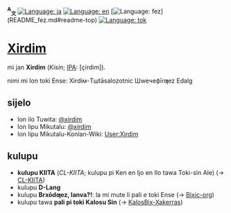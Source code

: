 <span id="readme-top"></span>
**<sup>A</sup><sub>文</sub>**
[![Language: ja](https://img.shields.io/badge/toki%20Nijon%20(日本語)-gray)](README.md#readme-top)
[![Language: en](https://img.shields.io/badge/toki%20Inli%20(English)-gray)](README_en.md#readme-top)
[![Language: fez](https://img.shields.io/badge/toki%20Ense%20(Ƣeznē'bix)-gray)](README_fez.md#readme-top)
[![Language: tok](https://img.shields.io/badge/toki%20pona-blue)](README_tok.md#readme-top)

# [Xirdim](https://github.com/Xirdim)
mi jan **Xirdim** (*Kisin*; [IPA](//wikipesija.org/wiki/nasin_sitelen_kalama_pi_ma_ale): \[çirdim\]).

nimi mi lon toki Ense: Xirdiм-Tшtāsalozotnic Шweчeфīrƣez Edalg

## sijelo
- lon ilo Tuwita: [@xirdim](//twitter.com/xirdim)
- lon lipu Mikutalu: [@xirdim](//migdal.jp/Xirdim)
- lon lipu Mikutalu-Konlan-Wiki: [User:Xirdim](//migdal.miraheze.org/wiki/User:Xirdim)

## kulupu
- **kulupu KIITA** (*CL-KIITA*; kulupu pi Ken en Ijo en Ilo tawa Toki-sin Ale) (→ [CL-KIITA](//github.com/CL-KIITA))
- kulupu **D-Lang**
- kulupu **Brxōdƣez, lanva?!**: la mi mute li pali e toki Ense (→ [Bixic-org](//github.com/Bixic-org))
- kulupu tawa **pali pi toki Kalosu Sin** (→ [KalosBix-Xakerras](//github.com/KalosBix-Xakerras))
